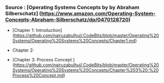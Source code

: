 

### Source : [Operating Systems Concepts by by Abraham Silberschatz] (https://www.amazon.com/Operating-System-Concepts-Abraham-Silberschatz/dp/0470128720)


- [Chapter 1: Introduction] (https://github.com/nairuzabulhul/.CodeBits/blob/master/Operating%20Systems/Operating%20Systems%20Concepts/Chapter1.md) 


 - Chapter 2:
 
 - [Chapter 3: Process Concept ] (https://github.com/nairuzabulhul/.CodeBits/blob/master/Operating%20Systems/Operating%20Systems%20Concepts/Chapter%203%20:%20Process%20Concept.md)
